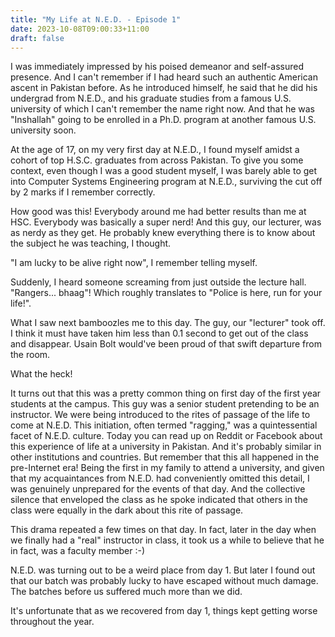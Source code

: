 ```yaml
---
title: "My Life at N.E.D. - Episode 1"
date: 2023-10-08T09:00:33+11:00
draft: false
---
```


I was immediately impressed by his poised demeanor and self-assured presence.  And I can't remember if I had heard such an authentic American ascent in Pakistan before.  As he introduced himself, he said that he did his undergrad from N.E.D., and his graduate studies from a famous U.S. university of which I can't remember the name right now.  And that he was "Inshallah" going to be enrolled in a Ph.D. program at another famous U.S. university soon.

At the age of 17, on my very first day at N.E.D., I found myself amidst a cohort of top H.S.C. graduates from across Pakistan.  To give you some context, even though I was a good student myself, I was barely able to get into Computer Systems Engineering program at N.E.D., surviving the cut off by 2 marks if I remember correctly. 

How good was this!  Everybody around me had better results than me at HSC.  Everybody was basically a super nerd!  And this guy, our lecturer, was as nerdy as they get.  He probably knew everything there is to know about the subject he was teaching, I thought.

"I am lucky to be alive right now", I remember telling myself.

Suddenly, I heard someone screaming from just outside the lecture hall.  "Rangers... bhaag"!  Which roughly translates to "Police is here, run for your life!".

What I saw next bamboozles me to this day.  The guy, our "lecturer" took off.  I think it must have taken him less than 0.1 second to get out of the class and disappear.  Usain Bolt would've been proud of that swift departure from the room.

What the heck!

It turns out that this was a pretty common thing on first day of the first year students at the campus.  This guy was a senior student pretending to be an instructor.  We were being introduced to the rites of passage of the life to come at N.E.D.  This initiation, often termed "ragging," was a quintessential facet of N.E.D. culture.  Today you can read up on Reddit or Facebook about this experience of life at a university in Pakistan.  And it's probably similar in other institutions and countries.  But remember that this all happened in the pre-Internet era!  Being the first in my family to attend a university, and given that my acquaintances from N.E.D. had conveniently omitted this detail, I was genuinely unprepared for the events of that day. And the collective silence that enveloped the class as he spoke indicated that others in the class were equally in the dark about this rite of passage.

This drama repeated a few times on that day.  In fact, later in the day when we finally had a "real" instructor in class, it took us a while to believe that he in fact, was a faculty member :-)

N.E.D. was turning out to be a weird place from day 1.  But later I found out that our batch was probably lucky to have escaped without much damage.  The batches before us suffered much more than we did.

It's unfortunate that as we recovered from day 1, things kept getting worse throughout the year.